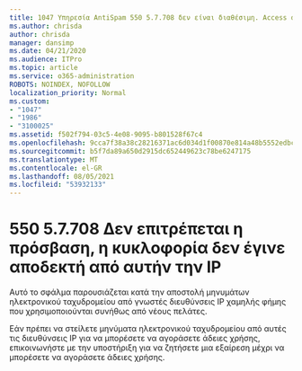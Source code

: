 ```yaml
---
title: 1047 Υπηρεσία AntiSpam 550 5.7.708 δεν είναι διαθέσιμη. Access denied, traffic not accepted from this IP
ms.author: chrisda
author: chrisda
manager: dansimp
ms.date: 04/21/2020
ms.audience: ITPro
ms.topic: article
ms.service: o365-administration
ROBOTS: NOINDEX, NOFOLLOW
localization_priority: Normal
ms.custom:
- "1047"
- "1986"
- "3100025"
ms.assetid: f502f794-03c5-4e08-9095-b801528f67c4
ms.openlocfilehash: 9cca7f38a38c28216371ac6d034d1f00870e814a48b5552edbc58f4faf871ac6
ms.sourcegitcommit: b5f7da89a650d2915dc652449623c78be6247175
ms.translationtype: MT
ms.contentlocale: el-GR
ms.lasthandoff: 08/05/2021
ms.locfileid: "53932133"
---
```

# <a name="550-57708-access-denied-traffic-not-accepted-from-this-ip"></a>550 5.7.708 Δεν επιτρέπεται η πρόσβαση, η κυκλοφορία δεν έγινε αποδεκτή από αυτήν την IP

Αυτό το σφάλμα παρουσιάζεται κατά την αποστολή μηνυμάτων ηλεκτρονικού ταχυδρομείου από γνωστές διευθύνσεις IP χαμηλής φήμης που χρησιμοποιούνται συνήθως από νέους πελάτες.

Εάν πρέπει να στείλετε μηνύματα ηλεκτρονικού ταχυδρομείου από αυτές τις διευθύνσεις IP για να μπορέσετε να αγοράσετε άδειες χρήσης, επικοινωνήστε με την υποστήριξη για να ζητήσετε μια εξαίρεση μέχρι να μπορέσετε να αγοράσετε άδειες χρήσης.
